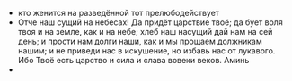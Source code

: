 - кто женится на разведённой тот прелюбодействует 
- Отче наш сущий на небесах! Да придёт царствие твоё; да бует воля твоя и на земле, как и на небе; хлеб наш насущий дай нам на сей день; и прости нам долги наши, как и мы прощаем должникам нашим; и не приведи нас в искушение, но избавь нас от лукавого. Ибо Твоё есть царство и сила и слава вовеки веков.  Аминь
- 
